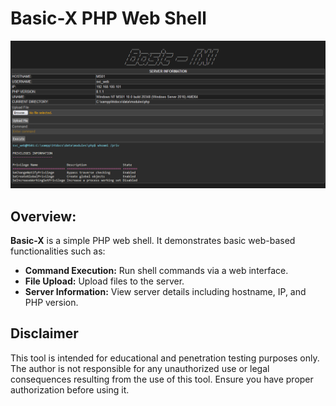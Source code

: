 # Basic-X PHP Web Shell
![Alt text](assets/image.png)
## Overview:

**Basic-X** is a simple PHP web shell. It demonstrates basic web-based functionalities such as:

- **Command Execution:** Run shell commands via a web interface.
- **File Upload:** Upload files to the server.
- **Server Information:** View server details including hostname, IP, and PHP version.

## Disclaimer

This tool is intended for educational and penetration testing purposes only. The author is not responsible for any unauthorized use or legal consequences resulting from the use of this tool. Ensure you have proper authorization before using it.
